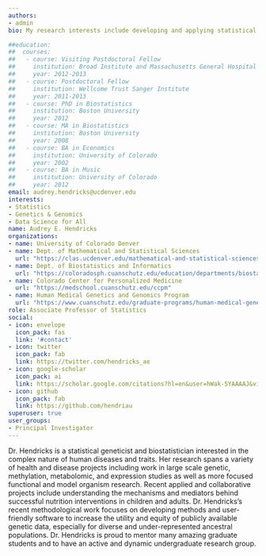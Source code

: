 ```yaml
---
authors: 
- admin
bio: My research interests include developing and applying statistical methods for genomics to better understand and inform health and disease.

##education:
##  courses:
##   - course: Visiting Postdoctoral Fellow
##     institution: Broad Institute and Massachusetts General Hospital
##     year: 2012-2013
##   - course: Postdoctoral Fellow
##     institution: Wellcome Trust Sanger Institute
##     year: 2011-2013
##   - course: PhD in Biostatistics
##     institution: Boston University
##     year: 2012
##   - course: MA in Biostatistics
##     institution: Boston University
##     year: 2008
##   - course: BA in Economics
##     institution: University of Colorado
##     year: 2002
##   - course: BA in Music
##     institution: University of Colorado
##     year: 2012
email: audrey.hendricks@ucdenver.edu
interests:
- Statistics
- Genetics & Genomics
- Data Science for All
name: Audrey E. Hendricks
organizations:
- name: University of Colorado Denver
- name: Dept. of Mathematical and Statistical Sciences
  url: "https://clas.ucdenver.edu/mathematical-and-statistical-sciences/" 
- name: Dept. of Biostatistics and Informatics
  url: "https://coloradosph.cuanschutz.edu/education/departments/biostatistics-informatics"
- name: Colorado Center for Personalized Medicine
  url: "https://medschool.cuanschutz.edu/ccpm"
- name: Human Medical Genetics and Genomics Program
  url: "https://www.cuanschutz.edu/graduate-programs/human-medical-genetics-and-genomics/home"
role: Associate Professor of Statistics
social:
- icon: envelope
  icon_pack: fas
  link: '#contact'
- icon: twitter
  icon_pack: fab
  link: https://twitter.com/hendricks_ae
- icon: google-scholar
  icon_pack: ai
  link: https://scholar.google.com/citations?hl=en&user=hWak-5YAAAAJ&view_op=list_works
- icon: github
  icon_pack: fab
  link: https://github.com/hendriau
superuser: true
user_groups:
- Principal Investigator
---
```


Dr. Hendricks is a statistical geneticist and biostatistician interested in the complex nature of human diseases and traits.  Her research spans a variety of health and disease projects including work in large scale genetic, methylation, metabolomic, and expression studies as well as more focused functional and model organism research. Recent applied and collaborative projects include understanding the mechanisms and mediators behind successful nutrition interventions in children and adults. Dr. Hendricks’s recent methodological work focuses on developing methods and user-friendly software to increase the utility and equity of publicly available genetic data, especially for diverse and under-represented ancestral populations. Dr. Hendricks is proud to mentor many amazing graduate students and to have an active and dynamic undergraduate research group.
